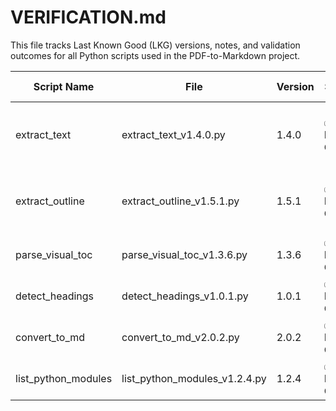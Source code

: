 # VERIFICATION.md

This file tracks Last Known Good (LKG) versions, notes, and validation outcomes for all Python scripts used in the PDF-to-Markdown project.

| Script Name           | File                             | Version | Status             | Validation Notes                                                  | Last Verified       |
|-----------------------|----------------------------------|---------|--------------------|-------------------------------------------------------------------|---------------------|
| extract_text          | extract_text_v1.4.0.py           | 1.4.0   | ✅ Last Known Good | Tested on Classic_Guide_to_Greyhawk.pdf and Greyhawk_Expanded_-_A_Players_Guide_to_Oerik.pdf. Both extracted correctly. | 2025-05-31 15:59 |
| extract_outline       | extract_outline_v1.5.1.py        | 1.5.1   | ✅ Last Known Good | Correctly handled outline extraction and fallback. Verbose trace included. Passed on both outline-present and outline-absent PDFs. | 2025-05-31 15:59 |
| parse_visual_toc      | parse_visual_toc_v1.3.6.py       | 1.3.6   | ✅ Last Known Good  | Header updated, emoji-safe, syntax-checked, CLI works. | 2025-06-01 09:53 |
| detect_headings       | detect_headings_v1.0.1.py        | 1.0.1   | ✅ Last Known Good | Font-size-based heading detection fallback                         | 2025-05-31 |
| convert_to_md         | convert_to_md_v2.0.2.py          | 2.0.2   | ✅ Last Known Good | Phase 1 complete: outline/headings structure verified across 7 PDFs | 2025-06-01 |
| list_python_modules   | list_python_modules_v1.2.4.py    | 1.2.4   | ✅ Last Known Good | Replaces old LKG flag with version string for accurate reporting | 2025-06-01 |
